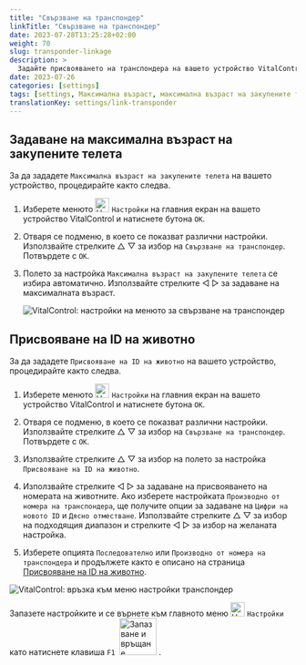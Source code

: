 ```yaml
---
title: "Свързване на транспондер"
linkTitle: "Свързване на транспондер"
date: 2023-07-28T13:25:28+02:00
weight: 70
slug: transponder-linkage
description: >
  Задайте присвояването на транспондера на вашето устройство VitalControl.
date: 2023-07-26
categories: [settings]
tags: [settings, Максимална възраст, максимална възраст на закупените телета, Присвояване на ID на животно]
translationKey: settings/link-transponder
---
```

## Задаване на максимална възраст на закупените телета
За да зададете `Максимална възраст на закупените телета` на вашето устройство, процедирайте както следва.

1. Изберете менюто <img src="/icons/gear.svg" width="25" align="bottom" alt="Настройки" /> `Настройки` на главния екран на вашето устройство VitalControl и натиснете бутона `OK`.

2. Отваря се подменю, в което се показват различни настройки. Използвайте стрелките △ ▽ за избор на `Свързване на транспондер`. Потвърдете с `OK`.

3. Полето за настройка `Максимална възраст на закупените телета` се избира автоматично. Използвайте стрелките ◁ ▷ за задаване на максималната възраст.

    ![VitalControl: настройки на менюто за свързване на транспондер](../images/maximumage.png "Максимална възраст на закупените телета")

## Присвояване на ID на животно

За да зададете `Присвояване на ID на животно` на вашето устройство, процедирайте както следва.

1. Изберете менюто <img src="/icons/gear.svg" width="25" align="bottom" alt="Настройки" /> `Настройки` на главния екран на вашето устройство VitalControl и натиснете бутона `OK`.

2. Отваря се подменю, в което се показват различни настройки. Използвайте стрелките △ ▽ за избор на `Свързване на транспондер`. Потвърдете с `OK`.

3. Използвайте стрелките △ ▽ за избор на полето за настройка `Присвояване на ID на животно`.

4. Използвайте стрелките ◁ ▷ за задаване на присвояването на номерата на животните. Ако изберете настройката `Производно от номера на транспондера`, ще получите опции за задаване на `Цифри на новото ID` и `Дясно отместване`. Използвайте стрелките △ ▽ за избор на подходящия диапазон и стрелките ◁ ▷ за избор на желаната настройка.

5. Изберете опцията `Последователно` или `Производно от номера на транспондера` и продължете както е описано на страница [Присвояване на ID на животно](../animal-registration/#assignment-animal-id).

![VitalControl: връзка към меню настройки транспондер](../images/assignmentanimalid.png "Присвояване на идентификационен номер на животно")

Запазете настройките и се върнете към главното меню <img src="/icons/gear.svg" width="25" align="bottom" alt="Настройки" /> `Настройки` като натиснете клавиша `F1` &nbsp;<img src="/icons/footer/save_exit.svg" width="65" align="bottom" alt="Запазване и връщане" />&nbsp;.
